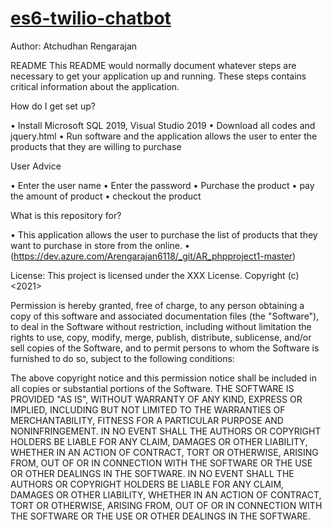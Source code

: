 # <a href="https://github.com/rhildred/es6-twilio-chatbot" target="_blank">es6-twilio-chatbot</a>
Author: Atchudhan Rengarajan

README
This README would normally document whatever steps are necessary to get your application up and running. These steps contains critical information about the application.

How do I get set up?

•	Install Microsoft SQL 2019, Visual Studio 2019
•	Download all codes and jquery.html
•	Run software and the application allows the user to enter the products that they are willing to purchase

User Advice

•	Enter the user name
•	Enter the password
•	Purchase the product
•	pay the amount of product
•	checkout the product

What is this repository for?

•	This application allows the user to purchase the list of products that they want to purchase in store from the online.
•	(https://dev.azure.com/Arengarajan6118/_git/AR_phpproject1-master)



License: This project is licensed under the XXX License. Copyright (c) <2021> <copyright Atchudhan Rengarajan>
  
Permission is hereby granted, free of charge, to any person obtaining a copy of this software and associated documentation files (the "Software"), to deal in the Software without restriction, including without limitation the rights to use, copy, modify, merge, publish, distribute, sublicense, and/or sell copies of the Software, and to permit persons to whom the Software is furnished to do so, subject to the following conditions:
  
The above copyright notice and this permission notice shall be included in all copies or substantial portions of the Software.
THE SOFTWARE IS PROVIDED "AS IS", WITHOUT WARRANTY OF ANY KIND, EXPRESS OR IMPLIED, INCLUDING BUT NOT LIMITED TO THE WARRANTIES OF MERCHANTABILITY, FITNESS FOR A PARTICULAR PURPOSE AND NONINFRINGEMENT. IN NO EVENT SHALL THE AUTHORS OR COPYRIGHT HOLDERS BE LIABLE FOR ANY CLAIM, DAMAGES OR OTHER LIABILITY, WHETHER IN AN ACTION OF CONTRACT, TORT OR OTHERWISE, ARISING FROM, OUT OF OR IN CONNECTION WITH THE SOFTWARE OR THE USE OR OTHER DEALINGS IN THE SOFTWARE. IN NO EVENT SHALL THE AUTHORS OR COPYRIGHT HOLDERS BE LIABLE FOR ANY CLAIM, DAMAGES OR OTHER LIABILITY, WHETHER IN AN ACTION OF CONTRACT, TORT OR OTHERWISE, ARISING FROM, OUT OF OR IN CONNECTION WITH THE SOFTWARE OR THE USE OR OTHER DEALINGS IN THE SOFTWARE.




